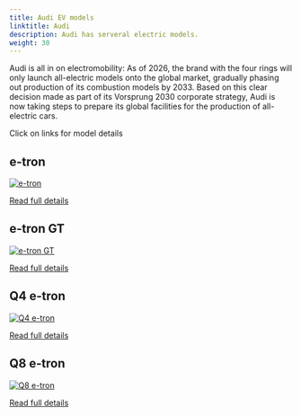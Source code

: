 ```yaml
---
title: Audi EV models
linktitle: Audi
description: Audi has serveral electric models. 
weight: 30
---
```

Audi is all in on electromobility: As of 2026, the brand with the four rings will only launch all-electric models onto the global market, gradually phasing out production of its combustion models by 2033. Based on this clear decision made as part of its Vorsprung 2030 corporate strategy, Audi is now taking steps to prepare its global facilities for the production of all-electric cars. 

Click on links for model details


## e-tron

[![e-tron](https://media.evkx.net/multimedia/models/audi/e-tron/e-tron_s/main_1_st.jpg)](e-tron)

[Read full details](e-tron/)

## e-tron GT

[![e-tron GT](https://media.evkx.net/multimedia/models/audi/e-tron_gt/e-tron_gt/main_1_st.jpg)](e-tron_gt)

[Read full details](e-tron_gt/)

## Q4 e-tron

[![Q4 e-tron](https://media.evkx.net/multimedia/models/audi/q4_e-tron/q4_sportback_50_e-tron_quattro/main_1_st.jpg)](q4_e-tron)

[Read full details](q4_e-tron/)

## Q8 e-tron

[![Q8 e-tron](https://media.evkx.net/multimedia/models/audi/q8_e-tron/sq8_e-tron/exterior_1_st.jpeg)](q8_e-tron)

[Read full details](q8_e-tron/)
